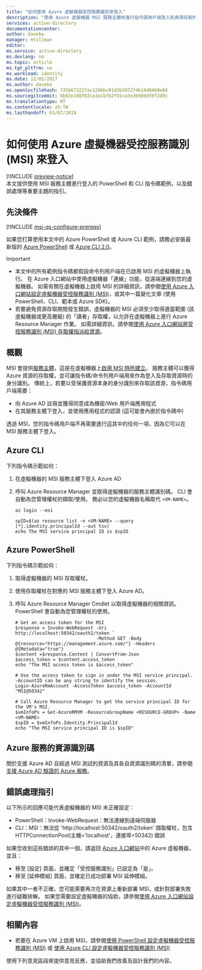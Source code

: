 ```yaml
---
title: "如何使用 Azure 虛擬機器受控服務識別來登入"
description: "使用 Azure 虛擬機器 MSI 服務主體來進行指令碼用戶端登入和資源存取的逐步指示與範例。"
services: active-directory
documentationcenter: 
author: daveba
manager: mtillman
editor: 
ms.service: active-directory
ms.devlang: na
ms.topic: article
ms.tgt_pltfrm: na
ms.workload: identity
ms.date: 12/01/2017
ms.author: daveba
ms.openlocfilehash: 735b673227ac128bbc01d3b2072f4b14d84b0e66
ms.sourcegitcommit: 0b02e180f02ca3acbfb2f91ca3e36989df0f2d9c
ms.translationtype: HT
ms.contentlocale: zh-TW
ms.lasthandoff: 03/07/2018
---
```

# <a name="how-to-use-an-azure-vm-managed-service-identity-msi-for-sign-in"></a>如何使用 Azure 虛擬機器受控服務識別 (MSI) 來登入 

[!INCLUDE [preview-notice](../../includes/active-directory-msi-preview-notice.md)]  
本文提供使用 MSI 服務主體進行登入的 PowerShell 和 CLI 指令碼範例，以及錯誤處理等重要主題的指引。

## <a name="prerequisites"></a>先決條件

[!INCLUDE [msi-qs-configure-prereqs](../../includes/active-directory-msi-qs-configure-prereqs.md)]

如果您打算使用本文中的 Azure PowerShell 或 Azure CLI 範例，請務必安裝最新版的 [Azure PowerShell](https://www.powershellgallery.com/packages/AzureRM) 或 [Azure CLI 2.0](https://docs.microsoft.com/cli/azure/install-azure-cli)。 

> [!IMPORTANT]
> - 本文中的所有範例指令碼都假設命令列用戶端在已啟用 MSI 的虛擬機器上執行。 在 Azure 入口網站中使用虛擬機器「連線」功能，從遠端連線到您的虛擬機器。 如需有關在虛擬機器上啟用 MSI 的詳細資訊，請參閱[使用 Azure 入口網站設定虛擬機器受控服務識別 (MSI)](msi-qs-configure-portal-windows-vm.md)，或其中一篇變化文章 (使用 PowerShell、CLI、範本或 Azure SDK)。 
> - 若要避免資源存取期間發生錯誤，虛擬機器的 MSI 必須至少取得適當範圍 (該虛擬機器或更高層級) 的「讀者」存取權，以允許在虛擬機器上進行 Azure Resource Manager 作業。 如需詳細資訊，請參閱[使用 Azure 入口網站將受控服務識別 (MSI) 存取權指派給資源](msi-howto-assign-access-portal.md)。

## <a name="overview"></a>概觀

MSI 會提供[服務主體](develop/active-directory-dev-glossary.md#service-principal-object)，這是在虛擬機器上[啟用 MSI 時所建立](msi-overview.md#how-does-it-work)。 服務主體可以獲得 Azure 資源的存取權，並可讓指令碼/命令列用戶端用來作為登入及存取資源時的身分識別。 傳統上，若要以受保護資源本身的身分識別來存取該資源，指令碼用戶端需要：  

   - 向 Azure AD 註冊並獲得同意成為機密/Web 用戶端應用程式
   - 在其服務主體下登入，並使用應用程式的認證 (這可能會內嵌於指令碼中)

透過 MSI，您的指令碼用戶端不再需要進行這其中的任何一項，因為它可以在 MSI 服務主體下登入。 

## <a name="azure-cli"></a>Azure CLI

下列指令碼示範如何：

1. 在虛擬機器的 MSI 服務主體下登入 Azure AD  
2. 呼叫 Azure Resource Manager 並取得虛擬機器的服務主體識別碼。 CLI 會自動為您管理權杖的擷取/使用。 務必以您的虛擬機器名稱取代 `<VM-NAME>`。  

   ```azurecli
   az login --msi
   
   spID=$(az resource list -n <VM-NAME> --query [*].identity.principalId --out tsv)
   echo The MSI service principal ID is $spID
   ```

## <a name="azure-powershell"></a>Azure PowerShell

下列指令碼示範如何：

1. 取得虛擬機器的 MSI 存取權杖。  
2. 使用存取權杖在對應的 MSI 服務主體下登入 Azure AD。   
3. 呼叫 Azure Resource Manager Cmdlet 以取得虛擬機器的相關資訊。 PowerShell 會自動為您管理權杖的使用。  

   ```azurepowershell
   # Get an access token for the MSI
   $response = Invoke-WebRequest -Uri http://localhost:50342/oauth2/token `
                                 -Method GET -Body @{resource="https://management.azure.com/"} -Headers @{Metadata="true"}
   $content =$response.Content | ConvertFrom-Json
   $access_token = $content.access_token
   echo "The MSI access token is $access_token"

   # Use the access token to sign in under the MSI service principal. -AccountID can be any string to identify the session.
   Login-AzureRmAccount -AccessToken $access_token -AccountId "MSI@50342"

   # Call Azure Resource Manager to get the service principal ID for the VM's MSI. 
   $vmInfoPs = Get-AzureRMVM -ResourceGroupName <RESOURCE-GROUP> -Name <VM-NAME>
   $spID = $vmInfoPs.Identity.PrincipalId
   echo "The MSI service principal ID is $spID"
   ```

## <a name="resource-ids-for-azure-services"></a>Azure 服務的資源識別碼

關於支援 Azure AD 且經過 MSI 測試的資源及其各自資源識別碼的清單，請參閱[支援 Azure AD 驗證的 Azure 服務](msi-overview.md#azure-services-that-support-azure-ad-authentication)。

## <a name="error-handling-guidance"></a>錯誤處理指引 

以下所示的回應可能代表虛擬機器的 MSI 未正確設定：

- PowerShell：Invoke-WebRequest：無法連線到遠端伺服器
- CLI：MSI：無法從 'http://localhost:50342/oauth2/token' 擷取權杖，包含 HTTPConnectionPool(主機='localhost'，連接埠=50342) 錯誤 

如果您收到這些錯誤的其中一個，請返回 [Azure 入口網站](https://portal.azure.com)中的 Azure 虛擬機器，並且：

- 移至 [設定] 頁面，並確定「受控服務識別」已設定為「是」。
- 移至 [延伸模組] 頁面，並確定已成功部署 MSI 延伸模組。

如果其中一者不正確，您可能需要再次在資源上重新部署 MSI，或針對部署失敗進行疑難排解。 如果您需要設定虛擬機器的協助，請參閱[使用 Azure 入口網站設定虛擬機器受控服務識別 (MSI)](msi-qs-configure-portal-windows-vm.md)。

## <a name="related-content"></a>相關內容

- 若要在 Azure VM 上啟用 MSI，請參閱[使用 PowerShell 設定虛擬機器受控服務識別 (MSI)](msi-qs-configure-powershell-windows-vm.md) 或 [使用 Azure CLI 設定虛擬機器受控服務識別 (MSI)](msi-qs-configure-cli-windows-vm.md)

使用下列意見區段來提供意見反應，並協助我們改善及設計我們的內容。








